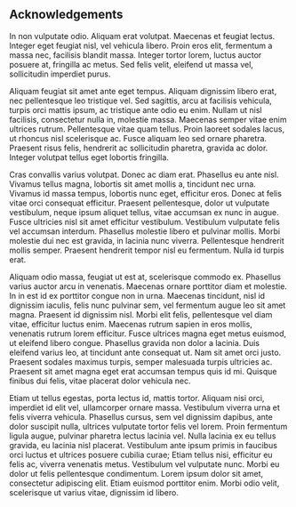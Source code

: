 ## Acknowledgements

In non vulputate odio. Aliquam erat volutpat. Maecenas et feugiat lectus. Integer eget feugiat nisl, vel vehicula libero. Proin eros elit, fermentum a massa nec, facilisis blandit massa. Integer tortor lorem, luctus auctor posuere at, fringilla ac metus. Sed felis velit, eleifend ut massa vel, sollicitudin imperdiet purus.

Aliquam feugiat sit amet ante eget tempus. Aliquam dignissim libero erat, nec pellentesque leo tristique vel. Sed sagittis, arcu at facilisis vehicula, turpis orci mattis ipsum, ac tristique ante odio eu enim. Nullam ut nisl facilisis, consectetur nulla in, molestie massa. Maecenas semper vitae enim ultrices rutrum. Pellentesque vitae quam tellus. Proin laoreet sodales lacus, ut rhoncus nisl scelerisque ac. Fusce aliquam leo sed ornare pharetra. Praesent risus felis, hendrerit ac sollicitudin pharetra, gravida ac dolor. Integer volutpat tellus eget lobortis fringilla.

Cras convallis varius volutpat. Donec ac diam erat. Phasellus eu ante nisl. Vivamus tellus magna, lobortis sit amet mollis a, tincidunt nec urna. Vivamus id massa tempus, lobortis nunc eget, efficitur eros. Donec at felis vitae orci consequat efficitur. Praesent pellentesque, dolor ut vulputate vestibulum, neque ipsum aliquet tellus, vitae accumsan ex nunc in augue. Fusce ultricies nisl sit amet efficitur vestibulum. Vestibulum vulputate felis vel accumsan interdum. Phasellus molestie libero et pulvinar mollis. Morbi molestie dui nec est gravida, in lacinia nunc viverra. Pellentesque hendrerit mollis semper. Praesent hendrerit tempor nisl eu fermentum. Nulla id turpis erat.

Aliquam odio massa, feugiat ut est at, scelerisque commodo ex. Phasellus varius auctor arcu in venenatis. Maecenas ornare porttitor diam et molestie. In in est id ex porttitor congue non in urna. Maecenas tincidunt, nisl id dignissim iaculis, felis nunc pulvinar sem, vel fermentum augue leo sit amet magna. Praesent id dignissim nisl. Morbi elit felis, pellentesque vel diam vitae, efficitur luctus enim. Maecenas rutrum sapien in eros mollis, venenatis rutrum lorem efficitur. Fusce ultrices magna eget metus euismod, ut eleifend libero congue. Phasellus gravida non dolor a lacinia. Duis eleifend varius leo, at tincidunt ante consequat ut. Nam sit amet orci justo. Praesent sodales maximus turpis, semper malesuada turpis ultricies ac. Praesent sit amet magna eget erat accumsan tempus quis id mi. Quisque finibus dui felis, vitae placerat dolor vehicula nec.

Etiam ut tellus egestas, porta lectus id, mattis tortor. Aliquam nisi orci, imperdiet id elit vel, ullamcorper ornare massa. Vestibulum viverra urna et felis viverra vehicula. Phasellus cursus, sem vel dignissim dapibus, ante dolor suscipit nulla, ultrices vulputate tortor felis vel lorem. Proin fermentum ligula augue, pulvinar pharetra lectus lacinia vel. Nulla lacinia ex eu tellus gravida, eu lacinia nisl placerat. Vestibulum ante ipsum primis in faucibus orci luctus et ultrices posuere cubilia curae; Etiam tellus nisi, efficitur eu felis ac, viverra venenatis metus. Vestibulum vel vulputate nunc. Morbi eu dolor ut felis pellentesque condimentum. Lorem ipsum dolor sit amet, consectetur adipiscing elit. Etiam euismod porttitor enim. Morbi odio velit, scelerisque ut varius vitae, dignissim id libero.
